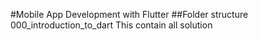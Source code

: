 #Mobile App Development with Flutter
##Folder structure
000_introduction_to_dart
This contain all solution
